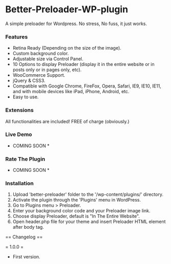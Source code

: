 # Better-Preloader-WP-plugin
A simple preloader for Wordpress. No stress, No fuss, it just works.

### Features

* Retina Ready (Depending on the size of the image).
* Custom background color.
* Adjustable size via Control Panel.
* 10 Options to display Preloader (display it in the entire website or in posts only or in pages only, etc).
* WooCommerce Support.
* jQuery & CSS3.
* Compatible with Google Chrome, FireFox, Opera, Safari, IE9, IE10, IE11, and with mobile devices like iPad, iPhone, Android, etc.
* Easy to use.

### Extensions

All functionalities are included! FREE of charge (obviously.)

### Live Demo

* COMING SOON *

### Rate The Plugin

* COMING SOON *

### Installation

1. Upload 'better-preloader' folder to the '/wp-content/plugins/' directory.
2. Activate the plugin through the 'Plugins' menu in WordPress.
3. Go to Plugins menu > Preloader.
4. Enter your background color code and your Preloader image link.
5. Choose display Preloader, default is "In The Entire Website".
6. Open header.php file for your theme and insert Preloader HTML element after body tag.

== Changelog ==

= 1.0.0 =

* First version.
